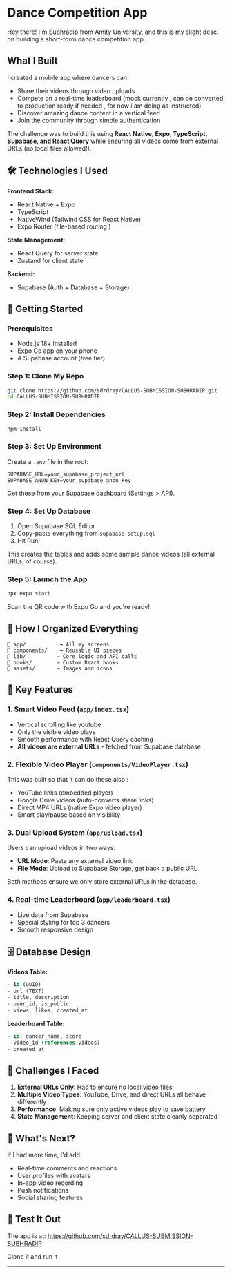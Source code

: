 # Dance Competition App 

Hey there! I'm Subhradip from Amity University, and this is my slight desc. on building a short-form dance competition app. 

## What I Built

I created a mobile app where dancers can:
- Share their videos through video uploads
- Compete on a real-time leaderboard (mock currently , can be converted to production ready if needed , for now i am doing as instructed) 
- Discover amazing dance content in a vertical feed
- Join the community through simple authentication

The challenge was to build this using **React Native, Expo, TypeScript, Supabase, and React Query** while ensuring all videos come from external URLs (no local files allowed!).

## 🛠️ Technologies I Used

**Frontend Stack:**
- React Native + Expo 
- TypeScript 
- NativeWind (Tailwind CSS for React Native)
- Expo Router (file-based routing )

**State Management:**
- React Query for server state 
- Zustand for client state 

**Backend:**
- Supabase (Auth + Database + Storage)

## 🚀 Getting Started

### Prerequisites
- Node.js 18+ installed
- Expo Go app on your phone
- A Supabase account (free tier)

### Step 1: Clone My Repo
```bash
git clone https://github.com/sdrdray/CALLUS-SUBMISSION-SUBHRADIP.git
cd CALLUS-SUBMISSION-SUBHRADIP
```

### Step 2: Install Dependencies
```bash
npm install
```

### Step 3: Set Up Environment
Create a `.env` file in the root:
```env
SUPABASE_URL=your_supabase_project_url
SUPABASE_ANON_KEY=your_supabase_anon_key
```
Get these from your Supabase dashboard (Settings > API).

### Step 4: Set Up Database
1. Open Supabase SQL Editor
2. Copy-paste everything from `supabase-setup.sql`
3. Hit Run!

This creates the tables and adds some sample dance videos (all external URLs, of course).

### Step 5: Launch the App
```bash
npx expo start
```

Scan the QR code with Expo Go and you're ready! 

## 📂 How I Organized Everything

```
📁 app/           → All my screens 
📁 components/    → Reusable UI pieces  
📁 lib/          → Core logic and API calls
📁 hooks/        → Custom React hooks
📁 assets/       → Images and icons
```


## 🎯 Key Features 

### 1. Smart Video Feed (`app/index.tsx`)
- Vertical scrolling like youtube
- Only the visible video plays 
- Smooth performance with React Query caching
- **All videos are external URLs** - fetched from Supabase database

### 2. Flexible Video Player (`components/VideoPlayer.tsx`)
This was built so that it can do these also :
- YouTube links (embedded player)
- Google Drive videos (auto-converts share links)
- Direct MP4 URLs (native Expo video player)
- Smart play/pause based on visibility

### 3. Dual Upload System (`app/upload.tsx`)
Users can upload videos in two ways:
- **URL Mode**: Paste any external video link
- **File Mode**: Upload to Supabase Storage, get back a public URL

Both methods ensure we only store external URLs in the database.

### 4. Real-time Leaderboard (`app/leaderboard.tsx`)
- Live data from Supabase
- Special styling for top 3 dancers
- Smooth responsive design

## 🗄️ Database Design

**Videos Table:**
```sql
- id (UUID)
- url (TEXT) 
- title, description
- user_id, is_public
- views, likes, created_at
```

**Leaderboard Table:**
```sql
- id, dancer_name, score
- video_id (references videos)
- created_at
```

## 🚧 Challenges I Faced

1. **External URLs Only**: Had to ensure no local video files 
2. **Multiple Video Types**: YouTube, Drive, and direct URLs all behave differently  
3. **Performance**: Making sure only active videos play to save battery
4. **State Management**: Keeping server and client state cleanly separated

## 🚀 What's Next?

If I had more time, I'd add:
- Real-time comments and reactions
- User profiles with avatars
- In-app video recording
- Push notifications
- Social sharing features

## 📱 Test It Out

The app is at: https://github.com/sdrdray/CALLUS-SUBMISSION-SUBHRADIP

Clone it and run it

---



